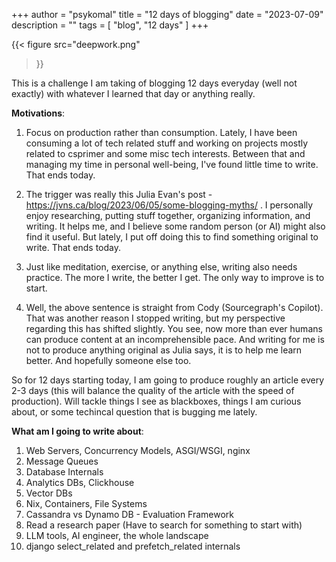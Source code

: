 +++
author = "psykomal"
title = "12 days of blogging"
date = "2023-07-09"
description = ""
tags = [
    "blog", "12 days"
]
+++


{{< figure
		  src="deepwork.png"
>}}


This is a challenge I am taking of blogging 12 days everyday (well not exactly) with whatever I learned that day or anything really.

  

**Motivations**:

1. Focus on production rather than consumption. Lately, I have been consuming a lot of tech related stuff and working on projects mostly related to csprimer and some misc tech interests. Between that and managing my time in personal well-being, I've found little time to write. That ends today.

2. The trigger was really this Julia Evan's post - https://jvns.ca/blog/2023/06/05/some-blogging-myths/ . I personally enjoy researching, putting stuff together, organizing information, and writing. It helps me, and I believe some random person (or AI) might also find it useful. But lately, I put off doing this to find something original to write. That ends today.

3. Just like meditation, exercise, or anything else, writing also needs practice. The more I write, the better I get. The only way to improve is to start.

4. Well, the above sentence is straight from Cody (Sourcegraph's Copilot). That was another reason I stopped writing, but my perspective regarding this has shifted slightly. You see, now more than ever humans can produce content at an incomprehensible pace. And writing for me is not to produce anything original as Julia says, it is to help me learn better. And hopefully someone else too. 

  

So for 12 days starting today, I am going to produce roughly an article every 2-3 days (this will balance the quality of the article with the speed of production). Will tackle things I see as blackboxes, things I am curious about, or some techincal question that is bugging me lately.



**What am I going to write about**:

1. Web Servers, Concurrency Models, ASGI/WSGI, nginx
2. Message Queues
3. Database Internals
4. Analytics DBs, Clickhouse
5. Vector DBs
6. Nix, Containers, File Systems
7. Cassandra vs Dynamo DB - Evaluation Framework
8. Read a research paper (Have to search for something to start with)
9. LLM tools, AI engineer, the whole landscape
10. django select_related and prefetch_related internals
